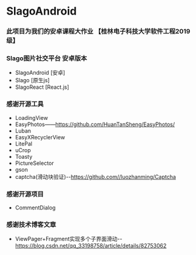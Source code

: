 # SlagoAndroid
### 此项目为我们的安卓课程大作业 【桂林电子科技大学软件工程2019级】
### Slago图片社交平台 安卓版本
* SlagoAndroid [安卓]
* Slago [原生js]
* SlagoReact [React.js]

### 感谢开源工具  
* LoadingView  
* EasyPhotos——https://github.com/HuanTanSheng/EasyPhotos/  
* Luban  
* EasyXRecyclerView  
* LitePal  
* uCrop
* Toasty
* PictureSelector
* gson
* captcha(滑动块验证)--https://github.com//luozhanming/Captcha

### 感谢开源项目
* CommentDialog  

### 感谢技术博客文章  
* ViewPager+Fragment实现多个子界面滑动--https://blog.csdn.net/qq_33198758/article/details/82753062  



